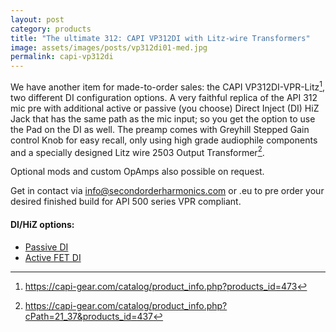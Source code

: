 ```yaml
---
layout: post
category: products
title: "The ultimate 312: CAPI VP312DI with Litz-wire Transformers"
image: assets/images/posts/vp312di01-med.jpg
permalink: capi-vp312di
---
```


We have another item for made-to-order sales: the CAPI VP312DI-VPR-Litz[^vp312di], two different DI configuration options. A very faithful replica of the API 312 mic pre with additional active or passive (you choose) Direct Inject (DI) HiZ Jack that has the same path as the mic input; so you get the option to use the Pad on the DI as well. The preamp comes with Greyhill Stepped Gain control Knob for easy recall, only using high grade audiophile components and a specially designed Litz wire 2503 Output Transformer[^litzwire].

Optional mods and custom OpAmps also possible on request.

Get in contact via [info@secondorderharmonics.com](mailto:info@secondorderharmonics.com) or .eu to pre order your desired finished build for API 500 series VPR compliant.

#### DI/HiZ options:
- [Passive DI](https://capi-gear.com/catalog/product_info.php?cPath=107_109&products_id=208)
- [Active FET DI](https://capi-gear.com/catalog/product_info.php?cPath=107_108_216&products_id=571)


[^vp312di]: https://capi-gear.com/catalog/product_info.php?products_id=473
[^litzwire]: https://capi-gear.com/catalog/product_info.php?cPath=21_37&products_id=437


